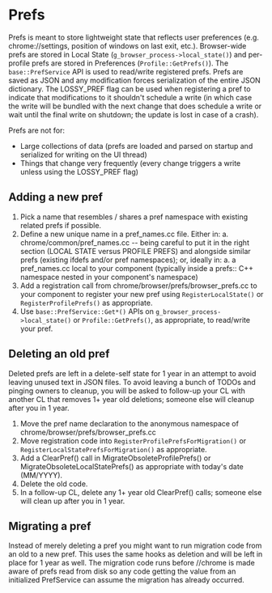 # Prefs
Prefs is meant to store lightweight state that reflects user preferences (e.g.
chrome://settings, position of windows on last exit, etc.). Browser-wide prefs
are stored in Local State (`g_browser_process->local_state()`) and per-profile
prefs are stored in Preferences (`Profile::GetPrefs()`). The `base::PrefService`
API is used to read/write registered prefs. Prefs are saved as JSON and any
modification forces serialization of the entire JSON dictionary. The LOSSY_PREF
flag can be used when registering a pref to indicate that modifications to it
shouldn't schedule a write (in which case the write will be bundled with the
next change that does schedule a write or wait until the final write on
shutdown; the update is lost in case of a crash).

Prefs are not for:
 * Large collections of data (prefs are loaded and parsed on startup and
   serialized for writing on the UI thread)
 * Things that change very frequently (every change triggers a write unless
   using the LOSSY_PREF flag)

## Adding a new pref
1. Pick a name that resembles / shares a pref namespace with existing related
   prefs if possible.
1. Define a new unique name in a pref_names.cc file. Either in:
   a. chrome/common/pref_names.cc -- being careful to put it in the right
      section (LOCAL STATE versus PROFILE PREFS) and alongside similar prefs
      (existing ifdefs and/or pref namespaces); or, ideally in:
   a. a pref_names.cc local to your component (typically inside a prefs:: C++
      namespace nested in your component's namespace)
1. Add a registration call from chrome/browser/prefs/browser_prefs.cc to your
   component to register your new pref using `RegisterLocalState()` or
   `RegisterProfilePrefs()` as appropriate.
1. Use `base::PrefService::Get*()` APIs on `g_browser_process->local_state()` or
   `Profile::GetPrefs()`, as appropriate, to read/write your pref.

## Deleting an old pref
Deleted prefs are left in a delete-self state for 1 year in an attempt to avoid
leaving unused text in JSON files. To avoid leaving a bunch of TODOs and pinging
owners to cleanup, you will be asked to follow-up your CL with another CL that
removes 1+ year old deletions; someone else will cleanup after you in 1 year.

1. Move the pref name declaration to the anonymous namespace of
   chrome/browser/prefs/browser_prefs.cc
1. Move registration code into `RegisterProfilePrefsForMigration()` or
   `RegisterLocalStatePrefsForMigration()` as appropriate.
1. Add a ClearPref() call in MigrateObsoleteProfilePrefs() or
   MigrateObsoleteLocalStatePrefs() as appropriate with today's date (MM/YYYY).
1. Delete the old code.
1. In a follow-up CL, delete any 1+ year old ClearPref() calls; someone else
   will clean up after you in 1 year.

## Migrating a pref
Instead of merely deleting a pref you might want to run migration code from an
old to a new pref. This uses the same hooks as deletion and will be left in
place for 1 year as well. The migration code runs before //chrome is made aware
of prefs read from disk so any code getting the value from an initialized
PrefService can assume the migration has already occurred.
